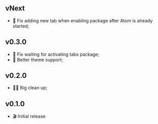 ## vNext
* :bug: Fix adding new tab when enabling package after Atom is already started;
## v0.3.0
* :bug: Fix waiting for activating tabs package;
* :bug: Better theme support;

## v0.2.0
* :art::fire: Big clean up;

## v0.1.0
* :clapper: Initial release
